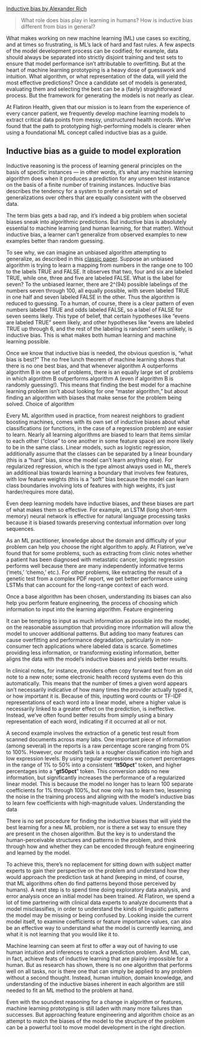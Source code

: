 [Inductive bias by Alexander Rich](https://medium.com/flatiron-engineering/using-inductive-bias-as-a-guide-for-effective-machine-learning-prototyping-66e5468407a8)

> What role does bias play in learning in humans? 
> How is inductive bias different from bias in general?

What makes working on new machine learning (ML) use cases so exciting, and at times so frustrating, is ML’s lack of hard and fast rules. A few aspects of the model development process can be codified; for example, data should always be separated into strictly disjoint training and test sets to ensure that model performance isn’t attributable to overfitting. But at the heart of machine learning prototyping is a heavy dose of guesswork and intuition. What algorithm, or what representation of the data, will yield the most effective predictions? Once a candidate set of models is generated, evaluating them and selecting the best can be a (fairly) straightforward process. But the framework for generating the models is not nearly as clear.

At Flatiron Health, given that our mission is to learn from the experience of every cancer patient, we frequently develop machine learning models to extract critical data points from messy, unstructured health records. We’ve found that the path to prototyping high-performing models is clearer when using a foundational ML concept called inductive bias as a guide.


## Inductive bias as a guide to model exploration
Inductive reasoning is the process of learning general principles on the basis of specific instances — in other words, it’s what any machine learning algorithm does when it produces a prediction for any unseen test instance on the basis of a finite number of training instances. Inductive bias describes the tendency for a system to prefer a certain set of generalizations over others that are equally consistent with the observed data.

The term bias gets a bad rap, and it’s indeed a big problem when societal biases sneak into algorithmic predictions. But inductive bias is absolutely essential to machine learning (and human learning, for that matter). Without inductive bias, a learner can’t generalize from observed examples to new examples better than random guessing.

To see why, we can imagine an unbiased algorithm attempting to generalize, as described in this [classic paper](http://dml.cs.byu.edu/~cgc/docs/mldm_tools/Reading/Need%20for%20Bias.pdf). Suppose an unbiased algorithm is trying to learn a mapping from numbers in the range one to 100 to the labels TRUE and FALSE. It observes that two, four and six are labeled TRUE, while one, three and five are labeled FALSE. What is the label for seven? To the unbiased learner, there are 2^(94) possible labelings of the numbers seven through 100, all equally possible, with seven labeled TRUE in one half and seven labeled FALSE in the other. Thus the algorithm is reduced to guessing. To a human, of course, there is a clear pattern of even numbers labeled TRUE and odds labeled FALSE, so a label of FALSE for seven seems likely. This type of belief, that certain hypotheses like “evens are labeled TRUE” seem likely, and other hypotheses like “evens are labeled TRUE up through 6, and the rest of the labeling is random” seem unlikely, is inductive bias. This is what makes both human learning and machine learning possible.

Once we know that inductive bias is needed, the obvious question is, “what bias is best?” The no free lunch theorem of machine learning shows that there is no one best bias, and that whenever algorithm A outperforms algorithm B in one set of problems, there is an equally large set of problems in which algorithm B outperforms algorithm A (even if algorithm B is randomly guessing!). This means that finding the best model for a machine learning problem isn’t about looking for one “master algorithm,” but about finding an algorithm with biases that make sense for the problem being solved.
Choice of algorithm

Every ML algorithm used in practice, from nearest neighbors to gradient boosting machines, comes with its own set of inductive biases about what classifications (or functions, in the case of a regression problem) are easier to learn. Nearly all learning algorithms are biased to learn that items similar to each other (“close” to one another in some feature space) are more likely to be in the same class. Linear models, such as logistic regression, additionally assume that the classes can be separated by a linear boundary (this is a “hard” bias, since the model can’t learn anything else). For regularized regression, which is the type almost always used in ML, there’s an additional bias towards learning a boundary that involves few features, with low feature weights (this is a “soft” bias because the model can learn class boundaries involving lots of features with high weights, it’s just harder/requires more data).

Even deep learning models have inductive biases, and these biases are part of what makes them so effective. For example, an LSTM (long short-term memory) neural network is effective for natural language processing tasks because it is biased towards preserving contextual information over long sequences.

As an ML practitioner, knowledge about the domain and difficulty of your problem can help you choose the right algorithm to apply. At Flatiron, we’ve found that for some problems, such as extracting from clinic notes whether a patient has been diagnosed with metastatic cancer, logistic regression performs well because there are many independently informative terms (‘mets,’ ‘chemo,’ etc.). For other problems, like extracting the result of a genetic test from a complex PDF report, we get better performance using LSTMs that can account for the long-range context of each word.

Once a base algorithm has been chosen, understanding its biases can also help you perform feature engineering, the process of choosing which information to input into the learning algorithm.
Feature engineering

It can be tempting to input as much information as possible into the model, on the reasonable assumption that providing more information will allow the model to uncover additional patterns. But adding too many features can cause overfitting and performance degradation, particularly in non-consumer tech applications where labeled data is scarce. Sometimes providing less information, or transforming existing information, better aligns the data with the model’s inductive biases and yields better results.

In clinical notes, for instance, providers often copy forward text from an old note to a new note; some electronic health record systems even do this automatically. This means that the number of times a given word appears isn’t necessarily indicative of how many times the provider actually typed it, or how important it is. Because of this, inputting word counts or TF-IDF representations of each word into a linear model, where a higher value is necessarily linked to a greater effect on the prediction, is ineffective. Instead, we’ve often found better results from simply using a binary representation of each word, indicating if it occurred at all or not.

A second example involves the extraction of a genetic test result from scanned documents across many labs. One important piece of information (among several) in the reports is a raw percentage score ranging from 0% to 100%. However, our model’s task is a rougher classification into high and low expression levels. By using regular expressions we convert percentages in the range of 1% to 50% into a consistent “__lt50pct__” token, and higher percentages into a “__gt50pct__” token. This conversion adds no new information, but significantly increases the performance of a regularized linear model. This is because the model no longer has to learn 100 separate coefficients for 1% through 100%, but now only has to learn two, lessening the noise in the training process and aligning with the model’s inductive bias to learn few coefficients with high-magnitude values.
Understanding the data

There is no set procedure for finding the inductive biases that will yield the best learning for a new ML problem, nor is there a set way to ensure they are present in the chosen algorithm. But the key is to understand the human-perceivable structures and patterns in the problem, and think through how and whether they can be encoded through feature engineering and learned by the model.

To achieve this, there’s no replacement for sitting down with subject matter experts to gain their perspective on the problem and understand how they would approach the prediction task at hand (keeping in mind, of course, that ML algorithms often do find patterns beyond those perceived by humans). A next step is to spend time doing exploratory data analysis, and error analysis once an initial model has been trained. At Flatiron, we spend a lot of time partnering with clinical data experts to analyze documents that a model misclassifies, in order to understand the kinds of linguistic patterns the model may be missing or being confused by. Looking inside the current model itself, to examine coefficients or feature importance values, can also be an effective way to understand what the model is currently learning, and what it is not learning that you would like it to.

Machine learning can seem at first to offer a way out of having to use human intuition and inferences to crack a prediction problem. And ML can, in fact, achieve feats of inductive learning that are plainly impossible for a human. But as research has shown, there is no one algorithm that performs well on all tasks, nor is there one that can simply be applied to any problem without a second thought. Instead, human intuition, domain knowledge, and understanding of the inductive biases inherent in each algorithm are still needed to fit an ML method to the problem at hand.

Even with the soundest reasoning for a change in algorithm or features, machine learning prototyping is still laden with many more failures than successes. But approaching feature engineering and algorithm choice as an attempt to match the biases of the model to the structure of the problem can be a powerful tool to move model development in the right direction.